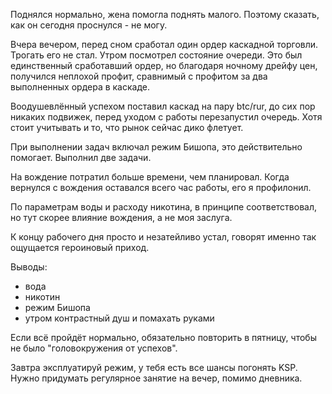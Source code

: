 Поднялся нормально, жена помогла поднять малого. Поэтому сказать, как он сегодня проснулся - не могу.

Вчера вечером, перед сном сработал один ордер каскадной торговли. Трогать его не стал. Утром посмотрел состояние очереди. Это был единственный сработавший ордер, но благодаря ночному дрейфу цен, получился неплохой профит, сравнимый с профитом за два выполненных ордера в каскаде. 

Воодушевлённый успехом поставил каскад на пару btc/rur, до сих пор никаких подвижек, перед уходом с работы перезапустил очередь. Хотя стоит учитывать и то, что рынок сейчас дико флетует.

При выполнении задач включал режим Бишопа, это действительно помогает. Выполнил две задачи.

На вождение потратил больше времени, чем планировал. Когда вернулся с вождения оставался всего час работы, его я профилонил.

По параметрам воды и расходу никотина, в принципе соответствовал, но тут скорее влияние вождения, а не моя заслуга.

К концу рабочего дня просто и незатейливо устал, говорят именно так ощущается героиновый приход.

Выводы:
- вода
- никотин
- режим Бишопа
- утром контрастный душ и помахать руками

Если всё пройдёт нормально, обязательно повторить в пятницу, чтобы не было "головокружения от успехов".

Завтра эксплуатируй режим, у тебя есть все шансы погонять KSP.
Нужно придумать регулярное занятие на вечер, помимо дневника.